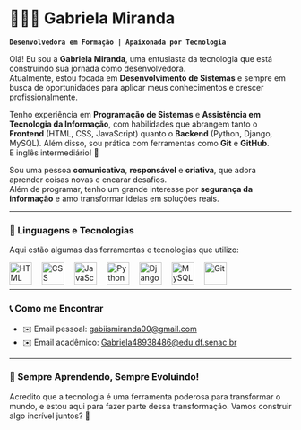 # 👩🏻‍💻 Gabriela Miranda

**`Desenvolvedora em Formação | Apaixonada por Tecnologia`**

Olá! Eu sou a **Gabriela Miranda**, uma entusiasta da tecnologia que está construindo sua jornada como desenvolvedora.  
Atualmente, estou focada em **Desenvolvimento de Sistemas** e sempre em busca de oportunidades para aplicar meus conhecimentos e crescer profissionalmente.  

Tenho experiência em **Programação de Sistemas** e **Assistência em Tecnologia da Informação**, com habilidades que abrangem tanto o **Frontend** (HTML, CSS, JavaScript) quanto o **Backend** (Python, Django, MySQL). Além disso, sou prática com ferramentas como **Git** e **GitHub**.  
E inglês intermediário! 🚀  

Sou uma pessoa **comunicativa**, **responsável** e **criativa**, que adora aprender coisas novas e encarar desafios.  
Além de programar, tenho um grande interesse por **segurança da informação** e amo transformar ideias em soluções reais.  

---

### 🚀 Linguagens e Tecnologias

Aqui estão algumas das ferramentas e tecnologias que utilizo:

<img 
    align="left" 
    alt="HTML"
    title="HTML" 
    width="40px" 
    style="padding-right: 15px;" 
    src="https://cdn.jsdelivr.net/gh/devicons/devicon@latest/icons/html5/html5-original.svg" 
/>
<img 
    align="left" 
    alt="CSS" 
    title="CSS"
    width="40px" 
    style="padding-right: 15px;" 
    src="https://cdn.jsdelivr.net/gh/devicons/devicon@latest/icons/css3/css3-original.svg" 
/>
<img 
    align="left" 
    alt="JavaScript" 
    title="JavaScript"
    width="40px" 
    style="padding-right: 15px;" 
    src="https://cdn.jsdelivr.net/gh/devicons/devicon@latest/icons/javascript/javascript-original.svg" 
/>
<img 
    align="left" 
    alt="Python" 
    title="Python"
    width="40px" 
    style="padding-right: 15px;" 
    src="https://cdn.jsdelivr.net/gh/devicons/devicon@latest/icons/python/python-original.svg" 
/>
<img 
    align="left" 
    alt="Django" 
    title="Django"
    width="40px" 
    style="padding-right: 15px;" 
    src="https://cdn.jsdelivr.net/gh/devicons/devicon@latest/icons/django/django-plain.svg" 
/>
<img 
    align="left" 
    alt="MySQL" 
    title="MySQL"
    width="40px" 
    style="padding-right: 15px;" 
    src="https://cdn.jsdelivr.net/gh/devicons/devicon@latest/icons/mysql/mysql-original.svg" 
/>
<img 
    align="left" 
    alt="Git" 
    title="Git"
    width="40px" 
    style="padding-right: 15px;" 
    src="https://cdn.jsdelivr.net/gh/devicons/devicon@latest/icons/git/git-original.svg" 
/>

<br/>
<br/>

---

### 📞 Como me Encontrar


- ✉️ Email pessoal: [gabiismiranda00@gmail.com](mailto:gabiismiranda00@gmail.com)  
- ✉️ Email acadêmico: [Gabriela48938486@edu.df.senac.br](mailto:Gabriela48938486@edu.df.senac.br)  

---

### 🌟 Sempre Aprendendo, Sempre Evoluindo!

Acredito que a tecnologia é uma ferramenta poderosa para transformar o mundo, e estou aqui para fazer parte dessa transformação. Vamos construir algo incrível juntos? 🚀
